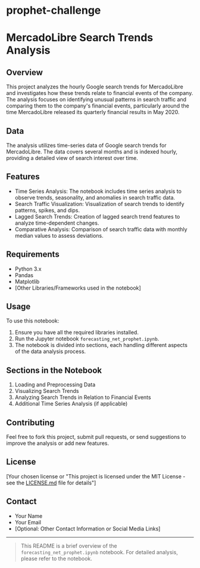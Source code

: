 # prophet-challenge

# MercadoLibre Search Trends Analysis

## Overview
This project analyzes the hourly Google search trends for MercadoLibre and investigates how these trends relate to financial events of the company. The analysis focuses on identifying unusual patterns in search traffic and comparing them to the company's financial events, particularly around the time MercadoLibre released its quarterly financial results in May 2020.

## Data
The analysis utilizes time-series data of Google search trends for MercadoLibre. The data covers several months and is indexed hourly, providing a detailed view of search interest over time.

## Features
- Time Series Analysis: The notebook includes time series analysis to observe trends, seasonality, and anomalies in search traffic data.
- Search Traffic Visualization: Visualization of search trends to identify patterns, spikes, and dips.
- Lagged Search Trends: Creation of lagged search trend features to analyze time-dependent changes.
- Comparative Analysis: Comparison of search traffic data with monthly median values to assess deviations.

## Requirements
- Python 3.x
- Pandas
- Matplotlib
- [Other Libraries/Frameworks used in the notebook]

## Usage
To use this notebook:
1. Ensure you have all the required libraries installed.
2. Run the Jupyter notebook `forecasting_net_prophet.ipynb`.
3. The notebook is divided into sections, each handling different aspects of the data analysis process.

## Sections in the Notebook
1. Loading and Preprocessing Data
2. Visualizing Search Trends
3. Analyzing Search Trends in Relation to Financial Events
4. Additional Time Series Analysis (if applicable)

## Contributing
Feel free to fork this project, submit pull requests, or send suggestions to improve the analysis or add new features.

## License
[Your chosen license or "This project is licensed under the MIT License - see the [LICENSE.md](LICENSE.md) file for details"]

## Contact
- Your Name
- Your Email
- [Optional: Other Contact Information or Social Media Links]

---

> This README is a brief overview of the `forecasting_net_prophet.ipynb` notebook. For detailed analysis, please refer to the notebook.
